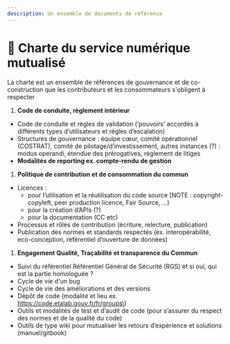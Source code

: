 ```yaml
---
description: Un ensemble de documents de référence
---
```


# 📌 Charte du service numérique mutualisé

La charte est un ensemble de références de gouvernance et de co-construction que les contributeurs et les consommateurs s'obligent à respecter

1. **Code de conduite, règlement intérieur**

* Code de conduite et règles de validation \(‘pouvoirs’ accordés à différents types d’utilisateurs et règles d’escalation\)
* Structures de gouvernance : équipe cœur, comité opérationnel \(COSTRAT\), comité de pilotage/d’investissement, autres instances \(?\) : modus operandi, étendue des prérogatives, règlement de litiges 
* **Modalités de reporting ex. compte-rendu de gestion**

1. **Politique de contribution et de consommation du commun**

* Licences : 
  * pour l’utilisation et la réutilisation du code source \[NOTE : copyright-copyleft, peer production licence, Fair Source, …\)
  * pour la création d’APIs \(?\)
  * pour la documentation \(CC etc\)
* Processus et rôles de contribution \(écriture, relecture, publication\)
* Publication des normes et standards respectés \(ex. interopérabilité, eco-conception, référentiel d’ouverture de données\)

1. **Engagement Qualité, Traçabilité et transparence du Commun**

* Suivi du référentiel Référentiel Général de Sécurité \(RGS\) et si oui, qui est la partie homologuée ?
* Cycle de vie d'un bug
* Cycle de vie des améliorations et des versions
* Dépôt de code \(modalité et lieu ex. https://code.etalab.gouv.fr/fr/groups\)
* Outils et modalités de test et d’audit de code \(pour s’assurer du respect des normes et de la qualité du code\)
* Outils de type wiki pour mutualiser les retours d’expérience et solutions \(manuel/gitbook\)

